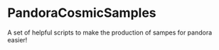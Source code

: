 # PandoraCosmicSamples
A set of helpful scripts to make the production of sampes for pandora easier!
